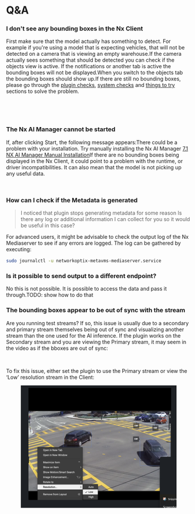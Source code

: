 # Q\&A

### I don't see any bounding boxes in the Nx Client <a href="#i-dont-see-any-bounding-boxes-in-the-nx-client" id="i-dont-see-any-bounding-boxes-in-the-nx-client"></a>

First make sure that the model actually has something to detect. For example if you're using a model that is expecting vehicles, that will not be detected on a camera that is viewing an empty warehouse.If the camera actually sees something that should be detected you can check if the objects view is active. If the notifications or another tab is active the bounding boxes will not be displayed.When you switch to the objects tab the bounding boxes should show up.If there are still no bounding boxes, please go through the [plugin checks](https://app.gitbook.com/o/bcLqIPiXVKcQXjqrnQSu/s/4Ho7de78I0gSMd4YY72l/support-and-troubleshooting/troubleshooting/plugin-checks), [system checks](https://app.gitbook.com/o/bcLqIPiXVKcQXjqrnQSu/s/4Ho7de78I0gSMd4YY72l/support-and-troubleshooting/troubleshooting/system-checks) and [things to try](https://app.gitbook.com/o/bcLqIPiXVKcQXjqrnQSu/s/4Ho7de78I0gSMd4YY72l/support-and-troubleshooting/troubleshooting/things-to-try) sections to solve the problem.

<figure><img src="https://files.gitbook.com/v0/b/gitbook-x-prod.appspot.com/o/spaces%2F4Ho7de78I0gSMd4YY72l%2Fuploads%2FUxDv5NA4DaORwcb9tGgP%2Fimage.png?alt=media&#x26;token=6c34c3d4-f646-4dda-a9f2-d3ce2b949e41" alt=""><figcaption></figcaption></figure>

<figure><img src="https://files.gitbook.com/v0/b/gitbook-x-prod.appspot.com/o/spaces%2F4Ho7de78I0gSMd4YY72l%2Fuploads%2FtfickTa2IFac8PNGeXPY%2Fimage.png?alt=media&#x26;token=4985cf72-ed7f-4b48-9612-2d565e3f873e" alt=""><figcaption></figcaption></figure>

### The Nx AI Manager cannot be started <a href="#the-nx-ai-manager-cannot-be-started" id="the-nx-ai-manager-cannot-be-started"></a>

If, after clicking Start, the following message appears:There could be a problem with your installation. Try manually installing the Nx AI Manager [7.1 NX AI Manager Manual Installation](https://app.gitbook.com/o/bcLqIPiXVKcQXjqrnQSu/s/4Ho7de78I0gSMd4YY72l/nx-ai-manager/advanced-configuration/nx-ai-manager-manual-installation)​If there are no bounding boxes being displayed in the Nx Client, it could point to a problem with the runtime, or driver incompatibilities. It can also mean that the model is not picking up any useful data.

<figure><img src="https://files.gitbook.com/v0/b/gitbook-x-prod.appspot.com/o/spaces%2F4Ho7de78I0gSMd4YY72l%2Fuploads%2F2aceU4cO160rtVwxloDa%2Fruntime_status_nostart.png?alt=media&#x26;token=5db6d9e4-c393-40a6-92d2-102705e1aca0" alt=""><figcaption></figcaption></figure>

### How can I check if the Metadata is generated <a href="#how-can-i-check-if-the-metadata-is-generated" id="how-can-i-check-if-the-metadata-is-generated"></a>

> I noticed that plugin stops generating metadata for some reason Is there any log or additional information I can collect for you so it would be useful in this case?

For advanced users, it might be advisable to check the output log of the Nx Mediaserver to see if any errors are logged. The log can be gathered by executing:

```sh
sudo journalctl -u networkoptix-metavms-mediaserver.service
```

### Is it possible to send output to a different endpoint? <a href="#is-it-possible-to-send-output-to-a-different-endpoint" id="is-it-possible-to-send-output-to-a-different-endpoint"></a>

No this is not possible. It is possible to access the data and pass it through.TODO: show how to do that



### The bounding boxes appear to be out of sync with the stream

Are you running test streams? If so, this issue is usually due to a secondary and primary stream themselves being out of sync and visualizing another stream than the one used for the AI inference. If the plugin works on the Secondary stream and you are viewing the Primary stream, it may seem in the video as if the bboxes are out of sync:

<figure><img src="https://mail.google.com/mail/u/1?ui=2&#x26;ik=c0def2cba3&#x26;attid=0.1&#x26;permmsgid=msg-a:r-2168785569618819936&#x26;th=191792f7d5bbb8d8&#x26;view=fimg&#x26;fur=ip&#x26;sz=s0-l75-ft&#x26;attbid=ANGjdJ8ZnW7QaSsRFItDttyEXycruOmPMkS0U_hLiykPnOtn7D5k9xtRW1QSuIVYLoMtJAwL9h7jFE5JlgElX7KaBMBQe2uatQe15E0BWN5Td0RATvQOfHZFZq2YtDE&#x26;disp=emb&#x26;realattid=ii_m050ie1e0" alt=""><figcaption></figcaption></figure>

To fix this issue, either set the plugin to use the Primary stream or view the ‘Low’ resolution stream in the Client:

<figure><img src="../../.gitbook/assets/image (120).png" alt=""><figcaption></figcaption></figure>

<figure><img src="https://mail.google.com/mail/u/1?ui=2&#x26;ik=c0def2cba3&#x26;attid=0.2&#x26;permmsgid=msg-a:r-2168785569618819936&#x26;th=191792f7d5bbb8d8&#x26;view=fimg&#x26;fur=ip&#x26;sz=s0-l75-ft&#x26;attbid=ANGjdJ8lXNyzRSaNphCAACkVJjOUOVYmKzkcZC0DllLD045hD7Rn4RWByF8RtqAItqGTr1SzvXWU6FG6SUV4PMonq30IZ84HktwnnYqyEGIKIUgMbbAn_y0nHyT931s&#x26;disp=emb&#x26;realattid=ii_m050ir0f2" alt=""><figcaption></figcaption></figure>
